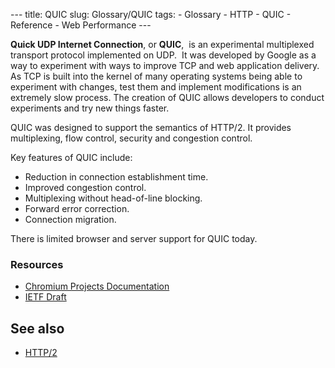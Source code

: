 --- title: QUIC slug: Glossary/QUIC tags: - Glossary - HTTP - QUIC - Reference - Web Performance ---

<span class="seoSummary">**Quick UDP Internet Connection**, or **QUIC**,  is an experimental multiplexed transport protocol implemented on UDP.  It was developed by Google as a way to experiment with ways to improve TCP and web application delivery. </span> As TCP is built into the kernel of many operating systems being able to experiment with changes, test them and implement modifications is an extremely slow process. The creation of QUIC allows developers to conduct experiments and try new things faster.

QUIC was designed to support the semantics of HTTP/2. It provides multiplexing, flow control, security and congestion control.

Key features of QUIC include:

-   Reduction in connection establishment time.
-   Improved congestion control.
-   Multiplexing without head-of-line blocking.
-   Forward error correction.
-   Connection migration.

There is limited browser and server support for QUIC today.

### Resources

-   [Chromium Projects Documentation](https://www.chromium.org/quic)
-   [IETF Draft](https://datatracker.ietf.org/doc/html/draft-tsvwg-quic-protocol-02)

See also
--------

-   [HTTP/2](/en-US/docs/Glossary/HTTP_2)
